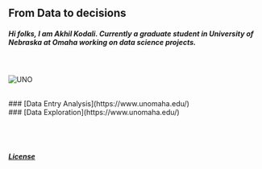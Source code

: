 ## From Data to decisions

##### Hi folks, I am Akhil Kodali. Currently a graduate student in University of Nebraska at Omaha working on data science projects.

<br><br>
![UNO](https://images.app.goo.gl/S1KNsRpzvTcuRLd47)

<br>
### [Data Entry Analysis](https://www.unomaha.edu/)
<br>
### [Data Exploration](https://www.unomaha.edu/)

<br>
<br>
<br>
<br>









##### [License](https://github.com/akodali1/Data-to-decision-class/blob/main/LICENSE)
